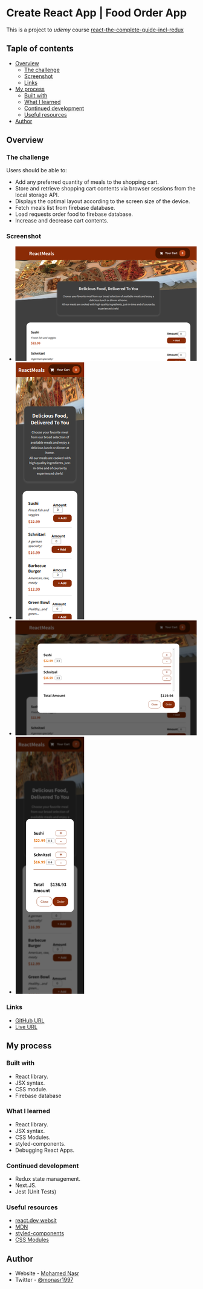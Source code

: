 ﻿# Create React App | Food Order App

This is a project to _udemy_ course [react-the-complete-guide-incl-redux](https://www.udemy.com/course/react-the-complete-guide-incl-redux/)

## Taple of contents

- [Overview](#overview)
  - [The challenge](#the-challenge)
  - [Screenshot](#screenshot)
  - [Links](#links)
- [My process](#my-process)
  - [Built with](#built-with)
  - [What I learned](#what-i-learned)
  - [Continued development](#continued-development)
  - [Useful resources](#useful-resources)
- [Author](#author)

## Overview

### The challenge

Users should be able to:

- Add any preferred quantity of meals to the shopping cart.
- Store and retrieve shopping cart contents via browser sessions from the local storage API.
- Displays the optimal layout according to the screen size of the device.
- Fetch meals list from firebase database.
- Load requests order food to firebase database.
- Increase and decrease cart contents.

### Screenshot

- ![Desktop design](./screenshots/desktop-design.png)
- ![Mobile design](./screenshots/mobile-design.png)
- ![Cart desktop design](./screenshots/cart-desktop-design.png)
- ![Cart mobile design](./screenshots/cart-mobile-design.png)

### Links

- [GitHub URL](https://github.com/monasr1997/food-order-app/)
- [Live URL](https://monasr1997.github.io/food-order-app/)

## My process

### Built with

- React library.
- JSX syntax.
- CSS module.
- Firebase database

### What I learned

- React library.
- JSX syntax.
- CSS Modules.
- styled-components.
- Debugging React Apps.

### Continued development

- Redux state management.
- Next.JS.
- Jest (Unit Tests)

### Useful resources

- [react.dev websit](https://react.dev)
- [MDN](https://developer.mozilla.org/en-US/)
- [styled-components](https://styled-components.com/)
- [CSS Modules](https://github.com/css-modules/css-modules)

## Author

- Website - [Mohamed Nasr](https://linkedin.com/in/monasr1997)
- Twitter - [@monasr1997](https://www.twitter.com/monasr1997)
